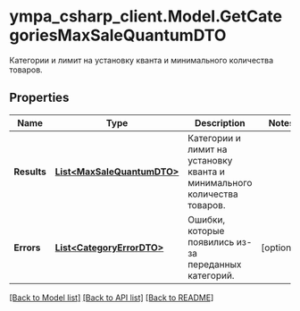 # ympa_csharp_client.Model.GetCategoriesMaxSaleQuantumDTO
Категории и лимит на установку кванта и минимального количества товаров.

## Properties

Name | Type | Description | Notes
------------ | ------------- | ------------- | -------------
**Results** | [**List&lt;MaxSaleQuantumDTO&gt;**](MaxSaleQuantumDTO.md) | Категории и лимит на установку кванта и минимального количества товаров. | 
**Errors** | [**List&lt;CategoryErrorDTO&gt;**](CategoryErrorDTO.md) | Ошибки, которые появились из-за переданных категорий. | [optional] 

[[Back to Model list]](../README.md#documentation-for-models) [[Back to API list]](../README.md#documentation-for-api-endpoints) [[Back to README]](../README.md)

